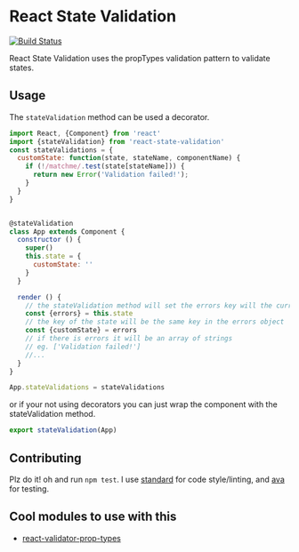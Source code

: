 # React State Validation

[![Build Status](https://travis-ci.org/jcblw/react-state-validation.svg)](https://travis-ci.org/jcblw/react-state-validation)

React State Validation uses the propTypes validation pattern to validate states.

## Usage

The `stateValidation` method can be used a decorator.

```javascript
import React, {Component} from 'react'
import {stateValidation} from 'react-state-validation'
const stateValidations = {
  customState: function(state, stateName, componentName) {
    if (!/matchme/.test(state[stateName])) {
      return new Error('Validation failed!');
    }
  }
}


@stateValidation
class App extends Component {
  constructor () {
    super()
    this.state = {
      customState: ''
    }
  }

  render () {
    // the stateValidation method will set the errors key will the current state errors
    const {errors} = this.state
    // the key of the state will be the same key in the errors object
    const {customState} = errors
    // if there is errors it will be an array of strings
    // eg. ['Validation failed!']
    //...
  }
}

App.stateValidations = stateValidations
```

or if your not using decorators you can just wrap the component with the stateValidation method.

```javascript
export stateValidation(App)
```

## Contributing

Plz do it! oh and run `npm test`. I use [standard](http://standardjs.com/) for code style/linting, and [ava](https://github.com/sindresorhus/ava) for testing.


## Cool modules to use with this

- [react-validator-prop-types](https://www.npmjs.com/package/react-validator-prop-types)
